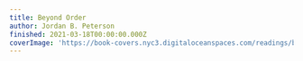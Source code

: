 ```yaml
---
title: Beyond Order
author: Jordan B. Peterson
finished: 2021-03-18T00:00:00.000Z
coverImage: 'https://book-covers.nyc3.digitaloceanspaces.com/readings/beyond-order-01.jpg'
---
```

